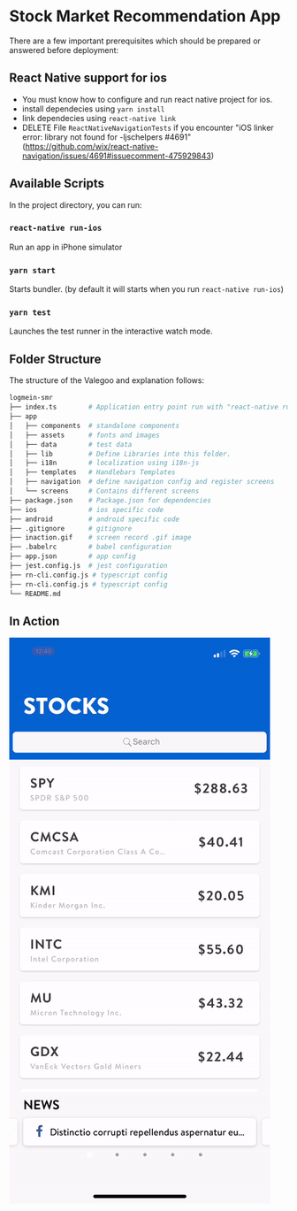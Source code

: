 # Stock Market Recommendation App

There are a few important prerequisites which should be prepared or answered before deployment:

## React Native support for ios

- You must know how to configure and run react native project for ios.
- install dependecies using `yarn install`
- link dependecies using `react-native link`
- DELETE File `ReactNativeNavigationTests` if you encounter "iOS linker error: library not found for -ljschelpers #4691" (https://github.com/wix/react-native-navigation/issues/4691#issuecomment-475929843)


## Available Scripts

In the project directory, you can run:

### `react-native run-ios`

Run an app in iPhone simulator

### `yarn start`

Starts bundler. (by default it will starts when you run `react-native run-ios`)

### `yarn test`

Launches the test runner in the interactive watch mode.

## Folder Structure

The structure of the Valegoo and explanation follows:

```bash
logmein-smr
├── index.ts        # Application entry point run with "react-native run-ios"
├── app
│   ├── components  # standalone components
│   ├── assets      # fonts and images
│   ├── data        # test data
│   ├── lib         # Define Libraries into this folder.
│   ├── i18n        # localization using i18n-js
│   ├── templates   # Handlebars Templates
│   ├── navigation  # define navigation config and register screens
│   └── screens     # Contains different screens
├── package.json    # Package.json for dependencies
├── ios             # ios specific code
├── android         # android specific code
├── .gitignore      # gitignore
├── inaction.gif    # screen record .gif image
├── .babelrc        # babel configuration
├── app.json        # app config
├── jest.config.js  # jest configuration
├── rn-cli.config.js # typescript config
├── rn-cli.config.js # typescript config
└── README.md
```

## In Action

![](inaction.gif)

